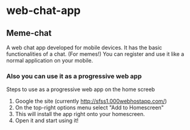 # web-chat-app
## Meme-chat
A web chat app developed for mobile devices. It has the basic functionalities of a chat. (For memes!)
You can register and use it like a normal application on your mobile.

### Also you can use it as a progressive web app
Steps to use as a progressive web app on the home screeb
1. Google the site (currently http://sfss1.000webhostapp.com/)
2. On the top-right options menu select "Add to Homescreen"
3. This will install the app right onto your homescreen.
4. Open it and start using it!
